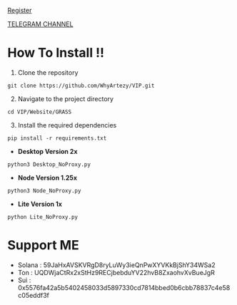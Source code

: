 [Register](https://app.getgrass.io/register/?referralCode=jizCiYmr2jBQFZC)

[TELEGRAM CHANNEL](https://t.me/airdropfindervip)

# How To Install !!

1. Clone the repository
```
git clone https://github.com/WhyArtezy/VIP.git
```
2. Navigate to the project directory
```
cd VIP/Website/GRASS
```
3. Install the required dependencies
```
pip install -r requirements.txt
```
- **Desktop Version 2x**
```
python3 Desktop_NoProxy.py
```
- **Node Version 1.25x**
```
python3 Node_NoProxy.py
```
- **Lite Version 1x**
```
python Lite_NoProxy.py
```

# Support ME
- Solana : 59JaHxAVSKVRgD8ryLuWy3ieQnPwXYVKkBjShY34WSa2
- Ton : UQDWjaCtRx2xStHz9RECjbebduYV22hvB8ZxaohvXvBueJgR
- Sui : 0x5576fa42a5b5402458033d5897330cd7814bbed0b6cbb78837c4e58c05eddf3f
